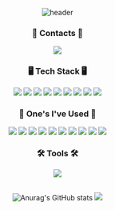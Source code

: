 <div align="center">
  
  ![header](https://capsule-render.vercel.app/api?type=waving&color=auto&height=250&section=header&text=WELCOME&fontSize=50&fontAlignY=40)

  <div>
      <h3>📮 Contacts 📮</h3>
      <a href="mailto:jyj000217@gmail.com"><img src="https://img.shields.io/badge/Gmail-EA4335?style=for-the-badge&logo=Gmail&logoColor=white"></a>
   </div>

   <div>
    <h3>🖥️ Tech Stack 🖥️</h3>
    <img src="https://img.shields.io/badge/Java-007396?style=for-the-badge&logo=Java&logoColor=white"/>
    <img src="https://img.shields.io/badge/JUnit5-25A162?style=for-the-badge&logo=JUnit5&logoColor=white"/>
    <img src="https://img.shields.io/badge/Spring-6DB33F?style=for-the-badge&logo=Spring&logoColor=white"/>
    <img src="https://img.shields.io/badge/Spring Boot-6DB33F?style=for-the-badge&logo=Spring Boot&logoColor=white"/>
    <img src="https://img.shields.io/badge/Spring Security-6DB33F?style=for-the-badge&logo=Spring Security&logoColor=white"/>
    <img src="https://img.shields.io/badge/Docker-2496ED?style=for-the-badge&logo=Docker&logoColor=white"/>
    <img src="https://img.shields.io/badge/Amazon AWS-232F3E?style=for-the-badge&logo=Amazon AWS&logoColor=white"/>
    <img src="https://img.shields.io/badge/MySQL-4479A1?style=for-the-badge&logo=MySQL&logoColor=white"/>
    <img src="https://img.shields.io/badge/Redis-DC382D?style=for-the-badge&logo=Redis&logoColor=white"/>
    </br>
   </div>
  
   <div>
      <h3>📝 One's I've Used 📝</h3>
      <img src="https://img.shields.io/badge/Thymeleaf-005F0F?style=for-the-badge&logo=Thymeleaf&logoColor=white"/>
      <img src="https://img.shields.io/badge/HTML5-E34F26?style=for-the-badge&logo=HTML5&logoColor=white"/>
      <img src="https://img.shields.io/badge/CSS3-1572B6?style=for-the-badge&logo=CSS3&logoColor=white"/>
      <img src="https://img.shields.io/badge/JavaScript-F7DF1E?style=for-the-badge&logo=javascript&logoColor=black"/>
      <img src="https://img.shields.io/badge/Node.js-339933?style=for-the-badge&logo=Node.js&logoColor=white"/>
      <img src="https://img.shields.io/badge/React-61DAFB?style=for-the-badge&logo=React&logoColor=white"/>
      <img src="https://img.shields.io/badge/Flutter-02569B?style=for-the-badge&logo=Flutter&logoColor=white"/>
      <img src="https://img.shields.io/badge/Apache Kafka-231F20?style=for-the-badge&logo=Apache Kafka&logoColor=white"/>
      <img src="https://img.shields.io/badge/C-A8B9CC?style=for-the-badge&logo=C&logoColor=white"/>
      <img src="https://img.shields.io/badge/C++-00599C?style=for-the-badge&logo=cplusplus&logoColor=white"/>
      </br>
   </div>
  
   <div>
      <h3>🛠️ Tools 🛠️</h3>
      <img src="https://img.shields.io/badge/Git-F05032?style=for-the-badge&logo=Git&logoColor=white">
     </br>
     </div>

  <h2></h2>
   <div>

   ![Anurag's GitHub stats](https://github-readme-stats.vercel.app/api?username=JYeonJun&show_icons=true&theme=dracula)
   ![](http://github-profile-summary-cards.vercel.app/api/cards/most-commit-language?username=JYeonJun&theme=dracula)
   </div>

</div>
